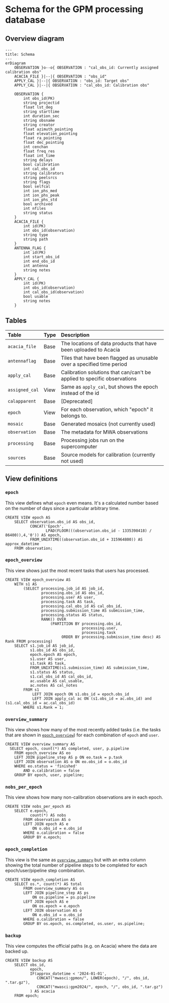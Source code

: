 # Schema for the GPM processing database

## Overview diagram

```mermaid
---
title: Schema
---
erDiagram
    OBSERVATION }o--o{ OBSERVATION : "cal_obs_id: Currently assigned calibration obs"
    ACACIA_FILE }|--|{ OBSERVATION : "obs_id"
    APPLY_CAL }|--|{ OBSERVATION : "obs_id: Target obs"
    APPLY_CAL }|--|{ OBSERVATION : "cal_obs_id: Calibration obs"

    OBSERVATION {
        int obs_id(PK)
        string projectid
        float lst_deg
        string starttime
        int duration_sec
        string obsname
        string creator
        float azimuth_pointing
        float elevation_pointing
        float ra_pointing
        float dec_pointing
        int cenchan
        float freq_res
        float int_time
        string delays
        bool calibration
        int cal_obs_id
        string calibrators
        string peelsrcs
        string flags
        bool selfcal
        int ion_phs_med
        int ion_phs_peak
        int ion_phs_std
        bool archived
        int nfiles
        string status
    }
    ACACIA_FILE {
        int id(PK)
        int obs_id(observation)
        string type
        string path
    }
    ANTENNA_FLAG {
        int id(PK)
        int start_obs_id
        int end_obs_id
        int antenna
        string notes
    }
    APPLY_CAL {
        int id(PK)
        int obs_id(observation)
        int cal_obs_id(observation)
        bool usable
        string notes
    }
```

## Tables

| Table | Type | Description |
| :---- | :--- | :---------- |
| `acacia_file`  | Base | The locations of data products that have been uploaded to Acacia |
| `antennaflag`  | Base | Tiles that have been flagged as unusable over a specified time period |
| `apply_cal`    | Base | Calibration solutions that can/can't be applied to specific observations |
| `assigned_cal` | View | Same as `apply_cal`, but shows the epoch instead of the id |
| `calapparent`  | Base | [Deprecated] |
| `epoch`        | View | For each observation, which "epoch" it belongs to. |
| `mosaic`       | Base | Generated mosaics (not currently used) |
| `observation`  | Base | The metadata for MWA observations |
| `processing`   | Base | Processing jobs run on the supercomputer |
| `sources`      | Base | Source models for calibration (currently not used) |

## View definitions

### `epoch`

This view defines what `epoch` even means.
It's a calculated number based on the number of days since a particular arbitrary time.

```
CREATE VIEW epoch AS
    SELECT observation.obs_id AS obs_id,
           CONCAT('Epoch',
                  LPAD(FLOOR(((observation.obs_id - 1335398418) / 86400)),4,'0')) AS epoch,
           FROM_UNIXTIME((observation.obs_id + 315964800)) AS approx_datetime
    FROM observation;
```

### `epoch_overview`

This view shows just the most recent tasks that users has processed.

```
CREATE VIEW epoch_overview AS
    WITH s1 AS
        (SELECT processing.job_id AS job_id,
                processing.obs_id AS obs_id,
                processing.user AS user,
                processing.task AS task,
                processing.cal_obs_id AS cal_obs_id,
                processing.submission_time AS submission_time,
                processing.status AS status,
                RANK() OVER
                    (PARTITION BY processing.obs_id,
                                  processing.user,
                                  processing.task
                         ORDER BY processing.submission_time desc) AS Rank FROM processing)
    SELECT s1.job_id AS job_id,
           s1.obs_id AS obs_id,
           epoch.epoch AS epoch,
           s1.user AS user,
           s1.task AS task,
           FROM_UNIXTIME(s1.submission_time) AS submission_time,
           s1.status AS status,
           s1.cal_obs_id AS cal_obs_id,
           ac.usable AS cal_usable,
           ac.notes AS cal_notes
        FROM s1
            LEFT JOIN epoch ON s1.obs_id = epoch.obs_id
            LEFT JOIN apply_cal ac ON (s1.obs_id = ac.obs_id) and (s1.cal_obs_id = ac.cal_obs_id)
        WHERE s1.Rank = 1;
```

### `overview_summary`

This view shows how many of the most recently added tasks (i.e. the tasks that are shown in [`epoch_overview`](#epoch-overview)) for each combination of `epoch` and `user`.

```
CREATE VIEW overview_summary AS
  SELECT epoch, count(*) AS completed, user, p.pipeline
    FROM epoch_overview AS eo
    LEFT JOIN pipeline_step AS p ON eo.task = p.task
    LEFT JOIN observation AS o ON eo.obs_id = o.obs_id
    WHERE eo.status = 'finished'
        AND o.calibration = false
    GROUP BY epoch, user, pipeline;
```

### `nobs_per_epoch`

This view shows how many non-calibration observations are in each epoch.

```
CREATE VIEW nobs_per_epoch AS
    SELECT e.epoch,
           count(*) AS nobs
        FROM observation AS o
        LEFT JOIN epoch AS e
            ON o.obs_id = e.obs_id
        WHERE o.calibration = false
        GROUP BY e.epoch;
```

### `epoch_completion`

This view is the same as [`overview_summary`](#overview-summary) but with an extra column showing the total number of pipeline steps to be completed for each epoch/user/pipeline step combination.

```
CREATE VIEW epoch_completion AS
    SELECT os.*, count(*) AS total
        FROM overview_summary AS os
        LEFT JOIN pipeline_step AS ps
            ON os.pipeline = ps.pipeline
        LEFT JOIN epoch AS e
            ON os.epoch = e.epoch
        LEFT JOIN observation AS o
            ON e.obs_id = o.obs_id
        WHERE o.calibration = false
        GROUP BY os.epoch, os.completed, os.user, os.pipeline;
```

### `backup`

This view computes the official paths (e.g. on Acacia) where the data are backed up.

```
CREATE VIEW backup AS
    SELECT obs_id,
           epoch,
           IF(approx_datetime < '2024-01-01',
              CONCAT("mwasci:gpmon/", LOWER(epoch), "/", obs_id, ".tar.gz"),
              CONCAT("mwasci:gpm2024/", epoch, "/", obs_id, ".tar.gz")
           ) AS acacia
    FROM epoch;
```
